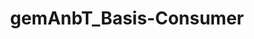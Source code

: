 ---
title: gemAnbT_Basis-Consumer
linkTitle: gemAnbT_Basis-Consumer
description: >
  Anbieter Basis-Consumer
---
